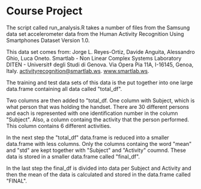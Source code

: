 Course Project
=============================

The script called run_analysis.R takes a number of files from the Samsung data set accelerometer data from the  Human Activity Recognition Using Smartphones Dataset Version 1.0. 

This data set comes from:
Jorge L. Reyes-Ortiz, Davide Anguita, Alessandro Ghio, Luca Oneto.
Smartlab - Non Linear Complex Systems Laboratory
DITEN - Universit‡ degli Studi di Genova.
Via Opera Pia 11A, I-16145, Genoa, Italy.
activityrecognition@smartlab.ws.
www.smartlab.ws. 

The training and test data sets of this data is the put together into one large data.frame containing all data called "total_df".

Two columns are then added to "total_df. One column with Subject, which is what person that was holding the handset. There are 30 different persons and each is represented with one identification number in the column "Subject". Also, a column containg the activity that the person performed. This column contains 6 different activities.

In the next step the "total_df" data.frame is reduced into a smaller data.frame with less columns. Only the columns containg the word "mean" and "std" are kept together with "Subject" and "Activity" coumnd. These data is stored in a smaller data.frame called "final_df".

In the last step the final_df is divided into data per Subject and Activity and then the mean of the data is calculated and stored in the data.frame called "FINAL".




